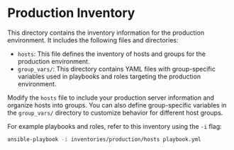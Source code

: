 # Production Inventory

This directory contains the inventory information for the production environment. It includes the following files and directories:

- `hosts`: This file defines the inventory of hosts and groups for the production environment.
- `group_vars/`: This directory contains YAML files with group-specific variables used in playbooks and roles targeting the production environment.

Modify the `hosts` file to include your production server information and organize hosts into groups. You can also define group-specific variables in the `group_vars/` directory to customize behavior for different host groups.

For example playbooks and roles, refer to this inventory using the `-i` flag:

```bash
ansible-playbook -i inventories/production/hosts playbook.yml
